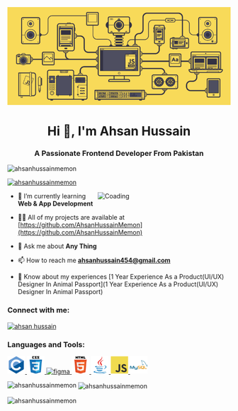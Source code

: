 ![logo](https://github.com/AhsanHussainMemon/AhsanHussainMemon/blob/main/Banner.gif)
<h1 align="center">Hi 👋, I'm Ahsan Hussain</h1>
<h3 align="center">A Passionate Frontend Developer From Pakistan</h3>


<p align="left"> <img src="https://komarev.com/ghpvc/?username=ahsanhussainmemon&label=Profile%20views&color=0e75b6&style=flat" alt="ahsanhussainmemon" /> </p>

<p align="left"> <a href="https://github.com/ryo-ma/github-profile-trophy"><img src="https://github-profile-trophy.vercel.app/?username=ahsanhussainmemon" alt="ahsanhussainmemon" /></a> </p>

<img align="right" alt="Coading" width="300px" src="https://camo.githubusercontent.com/2366b34bb903c09617990fb5fff4622f3e941349e846ddb7e73df872a9d21233/68747470733a2f2f63646e2e6472696262626c652e636f6d2f75736572732f3733303730332f73637265656e73686f74732f363538313234332f6176656e746f2e676966">


- 🌱 I’m currently learning **Web & App Development**

- 👨‍💻 All of my projects are available at [https://github.com/AhsanHussainMemon](https://github.com/AhsanHussainMemon)

- 💬 Ask me about **Any Thing**

- 📫 How to reach me **ahsanhussain454@gmail.com**

- 📄 Know about my experiences [1 Year Experience As a Product(UI/UX) Designer In Animal Passport](1 Year Experience As a Product(UI/UX) Designer In Animal Passport)

<h3 align="left">Connect with me:</h3>
<p align="left">
<a href="https://linkedin.com/in/ahsan hussain" target="blank"><img align="center" src="https://raw.githubusercontent.com/rahuldkjain/github-profile-readme-generator/master/src/images/icons/Social/linked-in-alt.svg" alt="ahsan hussain" height="30" width="40" /></a>
</p>

<h3 align="left">Languages and Tools:</h3>
<p align="left"> <a href="https://www.cprogramming.com/" target="_blank" rel="noreferrer"> <img src="https://raw.githubusercontent.com/devicons/devicon/master/icons/c/c-original.svg" alt="c" width="40" height="40"/> </a> <a href="https://www.w3schools.com/css/" target="_blank" rel="noreferrer"> <img src="https://raw.githubusercontent.com/devicons/devicon/master/icons/css3/css3-original-wordmark.svg" alt="css3" width="40" height="40"/> </a> <a href="https://www.figma.com/" target="_blank" rel="noreferrer"> <img src="https://www.vectorlogo.zone/logos/figma/figma-icon.svg" alt="figma" width="40" height="40"/> </a> <a href="https://www.w3.org/html/" target="_blank" rel="noreferrer"> <img src="https://raw.githubusercontent.com/devicons/devicon/master/icons/html5/html5-original-wordmark.svg" alt="html5" width="40" height="40"/> </a> <a href="https://www.java.com" target="_blank" rel="noreferrer"> <img src="https://raw.githubusercontent.com/devicons/devicon/master/icons/java/java-original.svg" alt="java" width="40" height="40"/> </a> <a href="https://developer.mozilla.org/en-US/docs/Web/JavaScript" target="_blank" rel="noreferrer"> <img src="https://raw.githubusercontent.com/devicons/devicon/master/icons/javascript/javascript-original.svg" alt="javascript" width="40" height="40"/> </a> <a href="https://www.mysql.com/" target="_blank" rel="noreferrer"> <img src="https://raw.githubusercontent.com/devicons/devicon/master/icons/mysql/mysql-original-wordmark.svg" alt="mysql" width="40" height="40"/> </a> </p>

<p><img align="left" src="https://github-readme-stats.vercel.app/api/top-langs?username=ahsanhussainmemon&show_icons=true&locale=en&layout=compact" alt="ahsanhussainmemon" /></p>

<p>&nbsp;<img align="center" src="https://github-readme-stats.vercel.app/api?username=ahsanhussainmemon&show_icons=true&locale=en" alt="ahsanhussainmemon" /></p>

<p><img align="center" src="https://github-readme-streak-stats.herokuapp.com/?user=ahsanhussainmemon&" alt="ahsanhussainmemon" /></p>
